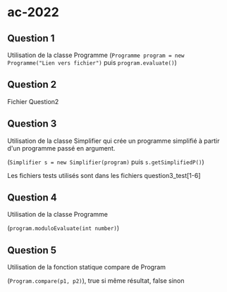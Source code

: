 # ac-2022

## Question 1

Utilisation de la classe Programme (`Programme program = new Programme("Lien vers fichier")` puis `program.evaluate()`)

## Question 2

Fichier Question2

## Question 3

Utilisation de la classe Simplifier qui crée un programme simplifié à partir d'un programme passé en argument.

(`Simplifier s = new Simplifier(program)` puis `s.getSimplifiedP()`)

Les fichiers tests utilisés sont dans les fichiers question3_test[1-6]

## Question 4

Utilisation de la classe Programme

(`program.moduloEvaluate(int number)`)

## Question 5

Utilisation de la fonction statique compare de Program

(`Program.compare(p1, p2)`), true si même résultat, false sinon